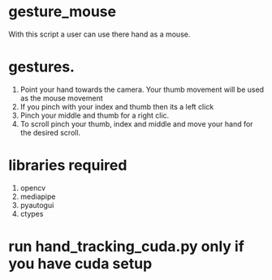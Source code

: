 # gesture_mouse
With this script a user can use there hand as a mouse.

# gestures. 
1. Point your hand towards the camera. Your thumb movement will be used as the mouse movement
2. If you pinch with your index and thumb then its a left click
3. Pinch your middle and thumb for a right clic.
4. To scroll pinch your thumb, index and middle and move your hand for the desired scroll.

# libraries required
1. opencv
2. mediapipe
3. pyautogui
4. ctypes

# run hand_tracking_cuda.py only if you have cuda setup
